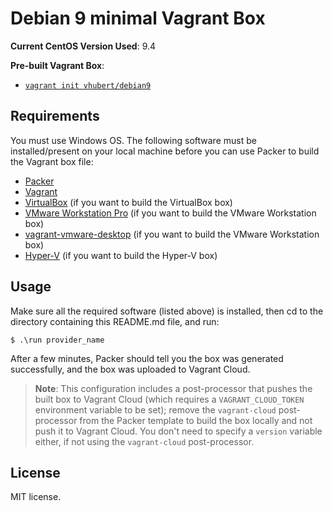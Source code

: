 # Debian 9 minimal Vagrant Box

**Current CentOS Version Used**: 9.4

**Pre-built Vagrant Box**:

  - [`vagrant init vhubert/debian9`](https://app.vagrantup.com/vhubert/boxes/centos6)

## Requirements

You must use Windows OS.
The following software must be installed/present on your local machine before you can use Packer to build the Vagrant box file:

  - [Packer](http://www.packer.io/)
  - [Vagrant](http://vagrantup.com/)
  - [VirtualBox](https://www.virtualbox.org/) (if you want to build the VirtualBox box)
  - [VMware Workstation Pro](https://www.vmware.com/products/workstation-pro.html) (if you want to build the VMware Workstation box)
  - [vagrant-vmware-desktop](https://www.vagrantup.com/vmware/index.html) (if you want to build the VMware Workstation box)
  - [Hyper-V](https://www.virtualbox.org/) (if you want to build the Hyper-V box)

## Usage

Make sure all the required software (listed above) is installed, then cd to the directory containing this README.md file, and run:

    $ .\run provider_name

After a few minutes, Packer should tell you the box was generated successfully, and the box was uploaded to Vagrant Cloud.

> **Note**: This configuration includes a post-processor that pushes the built box to Vagrant Cloud (which requires a `VAGRANT_CLOUD_TOKEN` environment variable to be set); remove the `vagrant-cloud` post-processor from the Packer template to build the box locally and not push it to Vagrant Cloud. You don't need to specify a `version` variable either, if not using the `vagrant-cloud` post-processor.


## License

MIT license.
